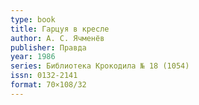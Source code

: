```yaml
---
type: book
title: Гарцуя в кресле
author: А. С. Ячменёв
publisher: Правда
year: 1986
series: Библиотека Крокодила № 18 (1054)
issn: 0132-2141
format: 70×108/32
---
```

